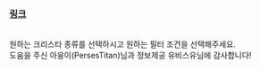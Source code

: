 ### [링크](https://toramcalculator.github.io/crysta/)

</br> 원하는 크리스타 종류를 선택하시고 원하는 필터 조건을 선택해주세요.
</br> 도움을 주신 아웅이(PersesTitan)님과 정보제공 유비스유님에 감사합니다!
